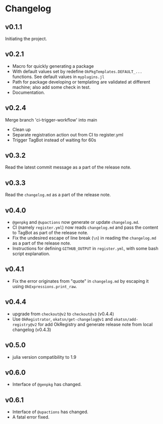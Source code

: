 # Changelog
## v0.1.1
Initiating the project.

## v0.2.1
- Macro for quickly generating a package
- With default values set by redefine `OkPkgTemplates.DEFAULT_...` functions. See default values in `myplugins.jl`
- Path for package developing or templating are validated at different machine; also add some check in test.
- Documentation.

## v0.2.4
Merge branch 'ci-trigger-workflow' into main
- Clean up
- Separate registration action out from CI to register.yml
- Trigger TagBot instead of waiting for 60s

## v0.3.2
Read the latest commit message as a part of the release note.

## v0.3.3
Read the `changelog.md` as a part of the release note.

## v0.4.0
- `@genpkg` and `@upactions` now generate or update `changelog.md`.
- CI (namely `register.yml`) now reads `changelog.md` and pass the content to TagBot as part of the release note.
- Fix the undesired escape of line break (`\n`) in reading the `changelog.md` as a part of the release note.
- Instructions for defining `GITHUB_OUTPUT` in `register.yml`, with some bash script explanation.

## v0.4.1
- Fix the error originates from "quote" in `changelog.md` by escaping it using `OkExpressions.print_raw`.

## v0.4.4
- upgrade from `checkout@v2` to `checkout@v3` (v0.4.4)
- Use `OkRegistrator`, `okatsn/get-changelog@v1` and `okatsn/add-registry@v2` for add OkRegistry and generate release note from local changelog (v0.4.3)

## v0.5.0

- julia version compatibility to 1.9

## v0.6.0

- Interface of `@genpkg` has changed.

## v0.6.1

- Interface of `@upactions` has changed.
- A fatal error fixed.